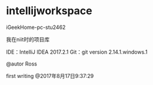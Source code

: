 # intellijworkspace
iGeekHome-pc-stu2462


我在niit时的项目库

IDE：IntelliJ IDEA 2017.2.1 Git：git version 2.14.1.windows.1

@autor Ross

first writing @2017年8月17日9:37:29
